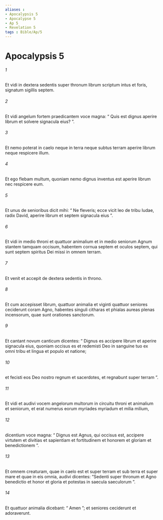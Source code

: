 ```yaml
---
aliases : 
- Apocalypsis 5
- Apocalypse 5
- Ap 5
- Revelation 5
tags : Bible/Ap/5
---
```


# Apocalypsis 5

###### 1
Et vidi in dextera sedentis super thronum librum scriptum intus et foris, signatum sigillis septem. 
###### 2
Et vidi angelum fortem praedicantem voce magna: “ Quis est dignus aperire librum et solvere signacula eius? ”. 
###### 3
Et nemo poterat in caelo neque in terra neque subtus terram aperire librum neque respicere illum. 
###### 4
Et ego flebam multum, quoniam nemo dignus inventus est aperire librum nec respicere eum. 
###### 5
Et unus de senioribus dicit mihi: “ Ne fleveris; ecce vicit leo de tribu Iudae, radix David, aperire librum et septem signacula eius ”.
###### 6
Et vidi in medio throni et quattuor animalium et in medio seniorum Agnum stantem tamquam occisum, habentem cornua septem et oculos septem, qui sunt septem spiritus Dei missi in omnem terram. 
###### 7
Et venit et accepit de dextera sedentis in throno. 
###### 8
Et cum accepisset librum, quattuor animalia et viginti quattuor seniores ceciderunt coram Agno, habentes singuli citharas et phialas aureas plenas incensorum, quae sunt orationes sanctorum. 
###### 9
Et cantant novum canticum dicentes: “ Dignus es accipere librum et aperire signacula eius, quoniam occisus es et redemisti Deo in sanguine tuo ex omni tribu et lingua et populo et natione;
###### 10
et fecisti eos Deo nostro regnum et sacerdotes, et regnabunt super terram ”.
###### 11
Et vidi et audivi vocem angelorum multorum in circuitu throni et animalium et seniorum, et erat numerus eorum myriades myriadum et milia milium, 
###### 12
dicentium voce magna: “ Dignus est Agnus, qui occisus est, accipere virtutem et divitias et sapientiam et fortitudinem et honorem et gloriam et benedictionem ”.
###### 13
Et omnem creaturam, quae in caelo est et super terram et sub terra et super mare et quae in eis omnia, audivi dicentes: “Sedenti super thronum et Agno benedictio et honor et gloria et potestas in saecula saeculorum ”.
###### 14
Et quattuor animalia dicebant: “ Amen ”; et seniores ceciderunt et adoraverunt.
